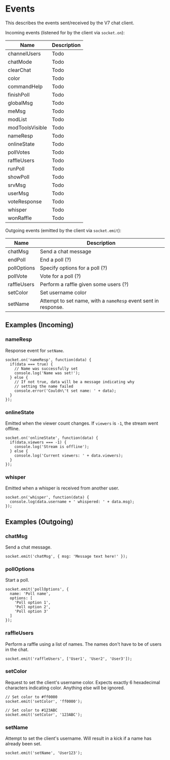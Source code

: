 Events
======

This describes the events sent/received by the V7 chat client.

Incoming events (listened for by the client via `socket.on`):

Name            | Description
--------------- | -----------
channelUsers    | Todo
chatMode        | Todo
clearChat       | Todo
color           | Todo
commandHelp     | Todo
finishPoll      | Todo
globalMsg       | Todo
meMsg           | Todo
modList         | Todo
modToolsVisible | Todo
nameResp        | Todo
onlineState     | Todo
pollVotes       | Todo
raffleUsers     | Todo
runPoll         | Todo
showPoll        | Todo
srvMsg          | Todo
userMsg         | Todo
voteResponse    | Todo
whisper         | Todo
wonRaffle       | Todo

Outgoing events (emitted by the client via `socket.emit`):

Name            | Description
--------------- | -----------
chatMsg         | Send a chat message
endPoll         | End a poll (?)
pollOptions     | Specify options for a poll (?)
pollVote        | Vote for a poll (?)
raffleUsers     | Perform a raffle given some users (?)
setColor        | Set username color
setName         | Attempt to set name, with a `nameResp` event sent in response.


Examples (Incoming)
-------------------

### nameResp

Response event for `setName`.

```
socket.on('nameResp', function(data) {
  if(data === true) {
    // Name was successfully set
    console.log('Name was set!');
  } else {
    // If not true, data will be a message indicating why
    // setting the name failed
    console.error('Couldn\'t set name: ' + data);
  }
});
```

### onlineState

Emitted when the viewer count changes. If `viewers` is `-1`, the stream went offline.

```
socket.on('onlineState', function(data) {
  if(data.viewers === -1) {
    console.log('Stream is offline');
  } else {
    console.log('Current viewers: ' + data.viewers);
  }
});
```

### whisper

Emitted when a whisper is received from another user.

```
socket.on('whisper', function(data) {
  console.log(data.username + ' whispered: ' + data.msg);
});
```


Examples (Outgoing)
-------------------

### chatMsg

Send a chat message.

```
socket.emit('chatMsg', { msg: 'Message text here!' });
```

### pollOptions

Start a poll.

```
socket.emit('pollOptions', {
  name: 'Poll name',
  options: [
    'Poll option 1',
    'Poll option 2',
    'Poll option 3'
  ]
});
```

### raffleUsers

Perform a raffle using a list of names. The names don't have to
be of users in the chat.

```
socket.emit('raffleUsers', ['User1', 'User2', 'User3']);
```

### setColor

Request to set the client's username color. Expects exactly 6 hexadecimal characters
indicating color. Anything else will be ignored.

```
// Set color to #ff0000
socket.emit('setColor', 'ff0000');

// Set color to #123ABC
socket.emit('setColor', '123ABC');
```

### setName

Attempt to set the client's username. Will result in a kick if a name has already
been set.

```
socket.emit('setName', 'User123');
```
